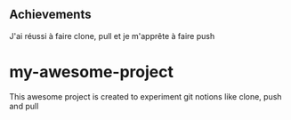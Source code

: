 ## Achievements 
J'ai réussi à faire clone, pull et je m'apprête à faire push
# my-awesome-project
This awesome project is created to experiment git notions like clone, push and pull
